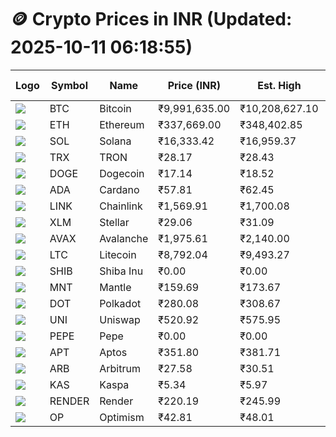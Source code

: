 # 🪙 Crypto Prices in INR (Updated: 2025-10-11 06:18:55)

| Logo | Symbol | Name       | Price (INR) | Est. High | Est. Low | Gross Profit | Fees | Net Profit | ROI % |
|------|--------|------------|-------------|-----------|----------|---------------|------|-------------|--------|
| ![](https://coin-images.coingecko.com/coins/images/1/large/bitcoin.png?1696501400) | BTC    | Bitcoin    | ₹9,991,635.00 | ₹10,208,627.10 | ₹9,774,642.90 | ₹4,439.90 | ₹200.00 | ₹4,239.90 | 4.24% |
| ![](https://coin-images.coingecko.com/coins/images/279/large/ethereum.png?1696501628) | ETH    | Ethereum   | ₹337,669.00 | ₹348,402.85 | ₹326,935.15 | ₹6,566.35 | ₹200.00 | ₹6,366.35 | 6.37% |
| ![](https://coin-images.coingecko.com/coins/images/4128/large/solana.png?1718769756) | SOL    | Solana     | ₹16,333.42 | ₹16,959.37 | ₹15,707.47 | ₹7,970.09 | ₹200.00 | ₹7,770.09 | 7.77% |
| ![](https://coin-images.coingecko.com/coins/images/1094/large/tron-logo.png?1696502193) | TRX    | TRON       | ₹28.17 | ₹28.43 | ₹27.91 | ₹1,859.52 | ₹200.00 | ₹1,659.52 | 1.66% |
| ![](https://coin-images.coingecko.com/coins/images/5/large/dogecoin.png?1696501409) | DOGE   | Dogecoin   | ₹17.14 | ₹18.52 | ₹15.76 | ₹17,554.10 | ₹200.00 | ₹17,354.10 | 17.35% |
| ![](https://coin-images.coingecko.com/coins/images/975/large/cardano.png?1696502090) | ADA    | Cardano    | ₹57.81 | ₹62.45 | ₹53.17 | ₹17,457.54 | ₹200.00 | ₹17,257.54 | 17.26% |
| ![](https://coin-images.coingecko.com/coins/images/877/large/Chainlink_Logo_500.png?1760023405) | LINK   | Chainlink  | ₹1,569.91 | ₹1,700.08 | ₹1,439.74 | ₹18,082.66 | ₹200.00 | ₹17,882.66 | 17.88% |
| ![](https://coin-images.coingecko.com/coins/images/100/large/fmpFRHHQ_400x400.jpg?1735231350) | XLM    | Stellar    | ₹29.06 | ₹31.09 | ₹27.03 | ₹15,040.24 | ₹200.00 | ₹14,840.24 | 14.84% |
| ![](https://coin-images.coingecko.com/coins/images/12559/large/Avalanche_Circle_RedWhite_Trans.png?1696512369) | AVAX   | Avalanche  | ₹1,975.61 | ₹2,140.00 | ₹1,811.22 | ₹18,152.71 | ₹200.00 | ₹17,952.71 | 17.95% |
| ![](https://coin-images.coingecko.com/coins/images/2/large/litecoin.png?1696501400) | LTC    | Litecoin   | ₹8,792.04 | ₹9,493.27 | ₹8,090.81 | ₹17,333.88 | ₹200.00 | ₹17,133.88 | 17.13% |
| ![](https://coin-images.coingecko.com/coins/images/11939/large/shiba.png?1696511800) | SHIB   | Shiba Inu  | ₹0.00 | ₹0.00 | ₹0.00 | ₹14,534.08 | ₹200.00 | ₹14,334.08 | 14.33% |
| ![](https://coin-images.coingecko.com/coins/images/30980/large/Mantle-Logo-mark.png?1739213200) | MNT    | Mantle     | ₹159.69 | ₹173.67 | ₹145.71 | ₹19,182.03 | ₹200.00 | ₹18,982.03 | 18.98% |
| ![](https://coin-images.coingecko.com/coins/images/12171/large/polkadot.png?1696512008) | DOT    | Polkadot   | ₹280.08 | ₹308.67 | ₹251.49 | ₹22,735.16 | ₹200.00 | ₹22,535.16 | 22.54% |
| ![](https://coin-images.coingecko.com/coins/images/12504/large/uniswap-logo.png?1720676669) | UNI    | Uniswap    | ₹520.92 | ₹575.95 | ₹465.89 | ₹23,623.84 | ₹200.00 | ₹23,423.84 | 23.42% |
| ![](https://coin-images.coingecko.com/coins/images/29850/large/pepe-token.jpeg?1696528776) | PEPE   | Pepe       | ₹0.00 | ₹0.00 | ₹0.00 | ₹21,004.80 | ₹200.00 | ₹20,804.80 | 20.80% |
| ![](https://coin-images.coingecko.com/coins/images/26455/large/aptos_round.png?1696525528) | APT    | Aptos      | ₹351.80 | ₹381.71 | ₹321.89 | ₹18,585.01 | ₹200.00 | ₹18,385.01 | 18.39% |
| ![](https://coin-images.coingecko.com/coins/images/16547/large/arb.jpg?1721358242) | ARB    | Arbitrum   | ₹27.58 | ₹30.51 | ₹24.65 | ₹23,809.14 | ₹200.00 | ₹23,609.14 | 23.61% |
| ![](https://coin-images.coingecko.com/coins/images/25751/large/kaspa-icon-exchanges.png?1696524837) | KAS    | Kaspa      | ₹5.34 | ₹5.97 | ₹4.71 | ₹26,535.16 | ₹200.00 | ₹26,335.16 | 26.34% |
| ![](https://coin-images.coingecko.com/coins/images/11636/large/rndr.png?1696511529) | RENDER | Render     | ₹220.19 | ₹245.99 | ₹194.39 | ₹26,542.83 | ₹200.00 | ₹26,342.83 | 26.34% |
| ![](https://coin-images.coingecko.com/coins/images/25244/large/Optimism.png?1696524385) | OP     | Optimism   | ₹42.81 | ₹48.01 | ₹37.61 | ₹27,673.41 | ₹200.00 | ₹27,473.41 | 27.47% |
